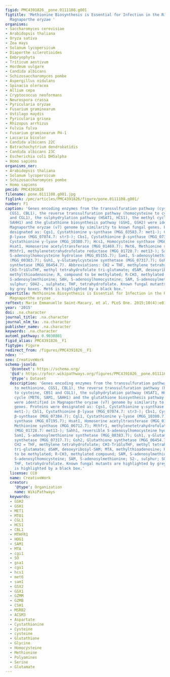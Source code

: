 ```yaml
---
figid: PMC4391826__pone.0111108.g001
figtitle: 'Methionine Biosynthesis is Essential for Infection in the Rice Blast Fungus
  Magnaporthe oryzae '
organisms:
- Saccharomyces cerevisiae
- Arabidopsis thaliana
- Oryza sativa
- Zea mays
- Solanum lycopersicum
- Diaporthe sclerotioides
- Embryophyta
- Triticum aestivum
- Hordeum vulgare
- Candida albicans
- Schizosaccharomyces pombe
- Aspergillus nidulans
- Spinacia oleracea
- Allium cepa
- Cryptococcus neoformans
- Neurospora crassa
- Pyricularia oryzae
- Fusarium graminearum
- Ustilago maydis
- Pyricularia grisea
- Rhizopus arrhizus
- Fulvia fulva
- Fusarium graminearum PH-1
- Laccaria bicolor
- Candida albicans 22C
- Batrachochytrium dendrobatidis
- Candida albicans 23C
- Escherichia coli DH5alpha
- Homo sapiens
organisms_ner:
- Arabidopsis thaliana
- Solanum lycopersicum
- Schizosaccharomyces pombe
- Homo sapiens
pmcid: PMC4391826
filename: pone.0111108.g001.jpg
figlink: /pmc/articles/PMC4391826/figure/pone.0111108.g001/
number: F1
caption: 'Genes encoding enzymes from the transsulfuration pathway (cysteine to methionine,
  CGS1, CBL1), the reverse transsulfuration pathway (homocysteine to cysteine, CBS1
  and CGL1), the sulphydrylation pathway (HSAT1, HCS1), the methyl cycle (MET6, SAM1,
  SAHH1) and the glutathione biosynthesis pathway (GSH1, GSH2) were identified in
  Magnaporthe oryzae (v7) genome by similarity to known fungal genes. Proteins were
  designated as: Cgs1, Cystathionine γ-synthase (MGG_03583.7: met1-); Cbl1, Cystathionine
  β-lyase (MGG_07074.7: str3-); Cbs1, Cystathionine β-synthase (MGG_07384.7); Cgl1,
  Cystathionine γ-lyase (MGG_10380.7); Hcs1, Homocysteine synthase (MGG_07195.7);
  Hsat1, Homoserine acetyltransferase (MGG_01469.7); Met6, Methionine synthase (MGG_06712.7);
  Mthfr1, methylenetetrahydrofolate reductase (MGG_01728.7: met13-); Sahh1, reversible
  S-adenosylhomocysteine hydrolase (MGG_05155.7); Sam1, S-adenosylmethionine synthetase
  (MGG_00383.7); Gsh1, γ-Glutamylcysteine synthetase (MGG_07317.7); Gsh2, Glutathione
  synthetase (MGG_06454.7). Abbreviations: CH2 = THF, methylene tetrahydrofolate;
  CH3-TriGluTHF, methyl tetrahydrofolate tri-glutamate; dSAM, desoxyribosyl-SAM; MTA,
  methylthioadenosine; R, compound to be methylated; R-CH3, methylated compound; SAM,
  S-adenosylmethionine; SAH, S-adenosylhomocysteine; SAM, S-adenosylmethionine; S2-,
  sulphur; SO42-, sulphate; THF, tetrahydrofolate. Known fungal mutants are highlighted
  by grey boxes. Met6 is highlighted by a black box.'
papertitle: Methionine Biosynthesis is Essential for Infection in the Rice Blast Fungus
  Magnaporthe oryzae .
reftext: Marie Emmanuelle Saint-Macary, et al. PLoS One. 2015;10(4):e0111108.
year: '2015'
doi: .na.character
journal_title: .na.character
journal_nlm_ta: .na.character
publisher_name: .na.character
keywords: .na.character
automl_pathway: 0.9030801
figid_alias: PMC4391826__F1
figtype: Figure
redirect_from: /figures/PMC4391826__F1
ndex: ''
seo: CreativeWork
schema-jsonld:
  '@context': https://schema.org/
  '@id': https://pfocr.wikipathways.org/figures/PMC4391826__pone.0111108.g001.html
  '@type': Dataset
  description: 'Genes encoding enzymes from the transsulfuration pathway (cysteine
    to methionine, CGS1, CBL1), the reverse transsulfuration pathway (homocysteine
    to cysteine, CBS1 and CGL1), the sulphydrylation pathway (HSAT1, HCS1), the methyl
    cycle (MET6, SAM1, SAHH1) and the glutathione biosynthesis pathway (GSH1, GSH2)
    were identified in Magnaporthe oryzae (v7) genome by similarity to known fungal
    genes. Proteins were designated as: Cgs1, Cystathionine γ-synthase (MGG_03583.7:
    met1-); Cbl1, Cystathionine β-lyase (MGG_07074.7: str3-); Cbs1, Cystathionine
    β-synthase (MGG_07384.7); Cgl1, Cystathionine γ-lyase (MGG_10380.7); Hcs1, Homocysteine
    synthase (MGG_07195.7); Hsat1, Homoserine acetyltransferase (MGG_01469.7); Met6,
    Methionine synthase (MGG_06712.7); Mthfr1, methylenetetrahydrofolate reductase
    (MGG_01728.7: met13-); Sahh1, reversible S-adenosylhomocysteine hydrolase (MGG_05155.7);
    Sam1, S-adenosylmethionine synthetase (MGG_00383.7); Gsh1, γ-Glutamylcysteine
    synthetase (MGG_07317.7); Gsh2, Glutathione synthetase (MGG_06454.7). Abbreviations:
    CH2 = THF, methylene tetrahydrofolate; CH3-TriGluTHF, methyl tetrahydrofolate
    tri-glutamate; dSAM, desoxyribosyl-SAM; MTA, methylthioadenosine; R, compound
    to be methylated; R-CH3, methylated compound; SAM, S-adenosylmethionine; SAH,
    S-adenosylhomocysteine; SAM, S-adenosylmethionine; S2-, sulphur; SO42-, sulphate;
    THF, tetrahydrofolate. Known fungal mutants are highlighted by grey boxes. Met6
    is highlighted by a black box.'
  license: CC0
  name: CreativeWork
  creator:
    '@type': Organization
    name: WikiPathways
  keywords:
  - GSH2
  - GSH1
  - MET1
  - MTO1
  - CGL1
  - HCS1
  - CBL1
  - MTHFR1
  - HOG1
  - SAM1
  - MTA
  - cgi1
  - SO
  - gsa1
  - cgs1
  - hcs1
  - met6
  - sam1
  - GSX2
  - GSX1
  - GZMM
  - GZMB
  - CSH1
  - MSRB2
  - ACSM3
  - Aspartate
  - Cystathionine
  - Cysteine
  - cysteine
  - Glutathione
  - Glycine
  - Homocysteine
  - Methionine
  - Polyamines
  - Serine
  - Glutamate
---
```

